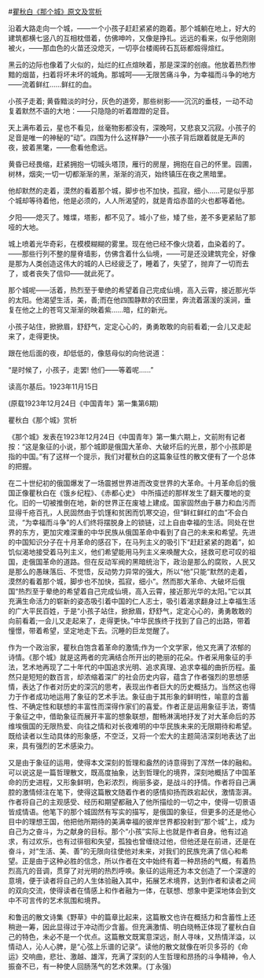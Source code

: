 #[瞿秋白《那个城》原文及赏析](https://www.vrrw.net/wx/9120.html)

沿着大路走向一个城，——一个小孩子赶赶紧紧的跑着。那个城躺在地上，好大的建筑都横七竖八的互相枕借着，仿佛呻吟，又像是挣扎。远远的看来，似乎他刚刚被火，——那血色的火苗还没熄灭，一切亭台楼阁砖石瓦砾都煅得煊红。

黑云的边际也像着了火似的，灿烂的红点煊映着，那是深深的创痕。他放着热烈惨黯的烟苗，扫着将坏未坏的城角。那城呵——无限苦痛斗争，为幸福而斗争的地方——流着鲜红……鲜红的血。

小孩子走着; 黄昏黯淡的时分，灰色的道旁，那些树影——沉沉的垂枝，一动不动复着默然不语的大地：——只隐隐的听着蹬蹬的足音。

天上满布着云，星也不看见，丝毫物影都没有，深晚呵，又悲哀又沉寂。小孩子的足音是唯一的神秘的“动”。四围为什么这样静?——小孩子背后跟着就是无声的夜，披着黑氅，——愈看他愈远。



黄昏已经畏缩，赶紧拥抱一切城头塔顶，雁行的房屋，拥抱在自己的怀里。园圃，树林，烟突;一切一切都渐渐的黑，渐渐的消灭，始终镇压在夜之黑暗里。

他却默然的走着，漠然的看着那个城，脚步也不加快，孤寂，细小……可是似乎那个城却等待着他，他是必须的，人人所渴望的，就是青焰赤苗的火也都等着他。

夕阳——熄灭了。雉堞，塔影，都不见了。城小了些，矮了些，差不多更紧贴了那哑的大地。

城上喷着光华奇彩，在模模糊糊的雾里。现在他已经不像火烧着，血染着的了。——那些行列不整的屋脊墙影，仿佛含着什么仙境，——可是还没建筑完全，好像是那为人类创造这伟大的城的人已经疲乏了，睡着了，失望了，抛弃了一切而去了，或者丧失了信仰——就此死了。

那个城呢——活着，热烈至于晕绝的希望着自己完成仙境，高入云霄，接近那光华的太阳。他渴望生活，美，善;而在他四围静默的农田里，奔流着潺湲的溪涧，垂复在他之上的苍穹又渐渐的映着紫……暗，红的新光。

小孩子站住，掀掀眉，舒舒气，定定心心的，勇勇敢敢的向前看着;一会儿又走起来了，走得更快。

跟在他后面的夜，却低低的，像慈母似的向他说道：

“是时候了，小孩子，走罢! 他们——等着呢……”

读高尔基后。1923年11月15日

(原载1923年12月24日《中国青年》第一集第6期)

瞿秋白《那个城》赏析

《那个城》发表在1923年12月24日《中国青年》第一集六期上，文前附有记者按：“这是象征的小说，那个城即是俄国大革命、大破坏后的光景，那个小孩即是指的中国。”有了这样一个提示，我们对瞿秋白的这篇象征性的散文便有了一个总体的把握。

在二十世纪初的俄国爆发了一场震撼世界进而改变世界的大革命。十月革命后的俄国正像瞿秋白在《饿乡纪程》、《赤都心史》 中所描述的那样发生了翻天覆地的变化。旧的一切被推倒在地，新的世界正在废墟上建成。国家固然由于暴力和血污而显得千疮百孔，人民固然由于饥馑和贫困而饥寒交迫，但“鲜红鲜红的血”不会白流，“为幸福而斗争”的人们终将摆脱身上的锁链，过上自由幸福的生活。同处在世界的东方，更加灾难深重的中华民族从俄国革命中看到了自己的未来和希望。先进的中国知识分子在十月革命的感召下，在马列主义的吸引下“赶赶紧紧的跑着”，如饥似渴地接受着马列主义，他们希望能用马列主义来唤醒大众，拯救可悲可叹的祖国，走俄国革命的道路。但在反动军阀的黑暗统治下，政治是那么的腐败，人民又是那么的愚昧落后、不觉悟，反动势力异常的强大，所以“他”只能“默然的走着，漠然的看着那个城，脚步也不加快，孤寂，细小”。然而那大革命、大破坏后俄国“热烈至于晕绝的希望着自己完成仙境，高入云霄，接近那光华的太阳。”它以其充满生命活力的崭新的姿态吸引着中国的仁人志士，吸引着渴求翻身过上幸福生活的广大平民百姓，于是“小孩子站住，掀掀眉，舒舒气，定定心心的，勇勇敢敢的向前看着;一会儿又走起来了，走得更快。”中华民族终于找到了自己的出路，带着憧憬，带着希望，坚定地走下去。沉睡的巨龙觉醒了。

作为一个政治家，瞿秋白饱含着革命的激情;作为一个文学家，他又充满了浓郁的诗情。《那个城》就是这两者的完满结合所开出的艳丽的花朵。作者采用象征的手法，艺术地再现了二十年代的中国追求光明、追求真理、追求幸福的曲折历程。虽然只是短短的数百言，却浓缩着深广的社会历史内容，蕴含了作者强烈的思想感情，表达了作者对历史的深沉的思考，表现出作者巨大的历史概括力。当然这也得力于作者成功地运用了象征的艺术手法。象征由于其形象的鲜明性，喻意的含蓄性、不确定性和联想的丰富性而深得作家们的喜爱。作者正是运用象征手法，寄情于象征之中，借助象征而展开丰富的想象联想，酣畅淋漓地抒发了对大革命后的苏维埃俄国的无限热爱、向往之情和对长夜难明的中华民族未来的无限期待和希望。既给读者以生动具体的形象感，不空泛，又将一个宏大的主题简洁深刻地表达了出来，具有强烈的艺术感染力。

又是由于象征的运用，使得本文深刻的哲理和盎然的诗意得到了浑然一体的融和。可以说这是一篇哲理散文，既高度抽象，达到哲理化的境界，深刻地概括了中国革命的历史进程，又形象鲜明，色彩浓烈，绚丽多姿，是战斗的抒情。作者将自己满腔的激情倾注在笔下，使得这篇散文随着作者的感情抑扬而跌宕起伏，激情澎湃。作者将自己的主观感受、经历和期望都融入了他所描绘的一切之中，使得一切景语皆成情语。他笔下的那个城固然有写实的描写，是俄国的象征，但更多的还是他心目中的理想王国，他把他所期待的美满幸福的彼岸世界都投射到“那个城”上，成为自己为之奋斗，为之献身的目标。那个“小孩”实际上也就是作者自身。他有过追求，有过欢乐，也有过徘徊和失望，孤独也曾缠绕过他，但他还是在前进，还是在奋斗，对“生活、美、善”的无限向往使他对未来，对我们的民族充满了信心和希望。正是由于这种必胜的信念，所以作者在文中始终有着一种昂扬的气概，有着热烈高亢的音调，贯穿了对光明的热烈呼唤。象征的运用还为本文创造了一个深邃的意境，便于读者将自己的人生体验融入其中，拓展艺术境界，达到作者和读者之间的双向交流，使得读者在情感上和作者融为一体，在联想、想象中更深地体会到文中不可言传的艺术氛围和境界。

和鲁迅的散文诗集《野草》中的篇章比起来，这篇散文也许在概括力和含蓄性上还稍逊一筹，因此显得过于冲动而少含蓄。但充满激情、明白晓畅正体现了瞿秋白自己的特色，未必不是一个优点。这篇散文既寓意深远，耐人寻味，又热情洋溢，以情动人，沁人心脾，是“心弦上乐谱的记录”。读他的散文就像在听贝多芬的《命运》交响曲，悲壮、激越、雄浑，充满了深刻的人生哲理和昂扬的斗争精神，令人振奋不已，有一种使人回肠荡气的艺术效果。(丁永强)

